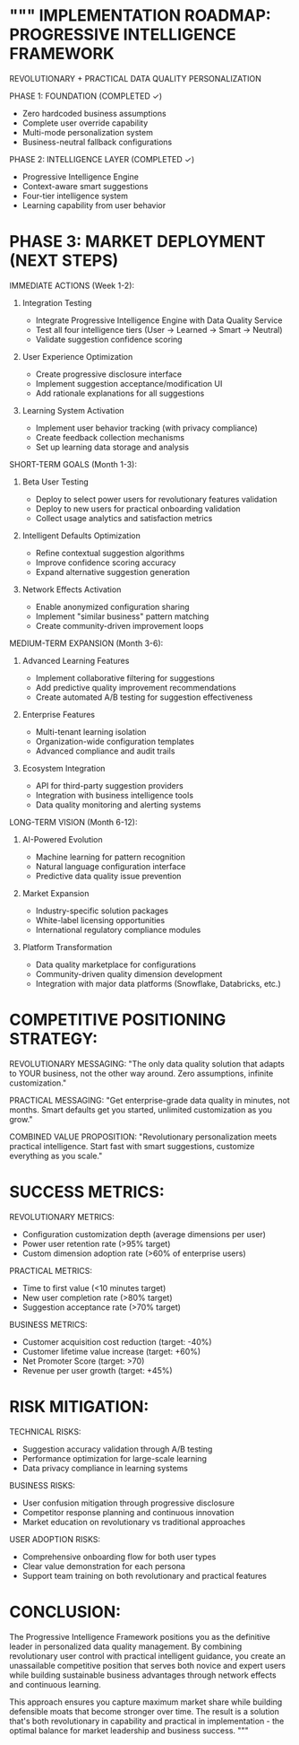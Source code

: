 """
IMPLEMENTATION ROADMAP: PROGRESSIVE INTELLIGENCE FRAMEWORK
=========================================================

REVOLUTIONARY + PRACTICAL DATA QUALITY PERSONALIZATION

PHASE 1: FOUNDATION (COMPLETED ✓)
- Zero hardcoded business assumptions
- Complete user override capability
- Multi-mode personalization system
- Business-neutral fallback configurations

PHASE 2: INTELLIGENCE LAYER (COMPLETED ✓)
- Progressive Intelligence Engine
- Context-aware smart suggestions
- Four-tier intelligence system
- Learning capability from user behavior

PHASE 3: MARKET DEPLOYMENT (NEXT STEPS)
========================================

IMMEDIATE ACTIONS (Week 1-2):
1. Integration Testing
   - Integrate Progressive Intelligence Engine with Data Quality Service
   - Test all four intelligence tiers (User → Learned → Smart → Neutral)
   - Validate suggestion confidence scoring

2. User Experience Optimization
   - Create progressive disclosure interface
   - Implement suggestion acceptance/modification UI
   - Add rationale explanations for all suggestions

3. Learning System Activation
   - Implement user behavior tracking (with privacy compliance)
   - Create feedback collection mechanisms
   - Set up learning data storage and analysis

SHORT-TERM GOALS (Month 1-3):
1. Beta User Testing
   - Deploy to select power users for revolutionary features validation
   - Deploy to new users for practical onboarding validation
   - Collect usage analytics and satisfaction metrics

2. Intelligent Defaults Optimization
   - Refine contextual suggestion algorithms
   - Improve confidence scoring accuracy
   - Expand alternative suggestion generation

3. Network Effects Activation
   - Enable anonymized configuration sharing
   - Implement "similar business" pattern matching
   - Create community-driven improvement loops

MEDIUM-TERM EXPANSION (Month 3-6):
1. Advanced Learning Features
   - Implement collaborative filtering for suggestions
   - Add predictive quality improvement recommendations
   - Create automated A/B testing for suggestion effectiveness

2. Enterprise Features
   - Multi-tenant learning isolation
   - Organization-wide configuration templates
   - Advanced compliance and audit trails

3. Ecosystem Integration
   - API for third-party suggestion providers
   - Integration with business intelligence tools
   - Data quality monitoring and alerting systems

LONG-TERM VISION (Month 6-12):
1. AI-Powered Evolution
   - Machine learning for pattern recognition
   - Natural language configuration interface
   - Predictive data quality issue prevention

2. Market Expansion
   - Industry-specific solution packages
   - White-label licensing opportunities
   - International regulatory compliance modules

3. Platform Transformation
   - Data quality marketplace for configurations
   - Community-driven quality dimension development
   - Integration with major data platforms (Snowflake, Databricks, etc.)

COMPETITIVE POSITIONING STRATEGY:
===============================

REVOLUTIONARY MESSAGING:
"The only data quality solution that adapts to YOUR business, 
not the other way around. Zero assumptions, infinite customization."

PRACTICAL MESSAGING:
"Get enterprise-grade data quality in minutes, not months. 
Smart defaults get you started, unlimited customization as you grow."

COMBINED VALUE PROPOSITION:
"Revolutionary personalization meets practical intelligence. 
Start fast with smart suggestions, customize everything as you scale."

SUCCESS METRICS:
===============

REVOLUTIONARY METRICS:
- Configuration customization depth (average dimensions per user)
- Power user retention rate (>95% target)
- Custom dimension adoption rate (>60% of enterprise users)

PRACTICAL METRICS:
- Time to first value (<10 minutes target)
- New user completion rate (>80% target)
- Suggestion acceptance rate (>70% target)

BUSINESS METRICS:
- Customer acquisition cost reduction (target: -40%)
- Customer lifetime value increase (target: +60%)
- Net Promoter Score (target: >70)
- Revenue per user growth (target: +45%)

RISK MITIGATION:
===============

TECHNICAL RISKS:
- Suggestion accuracy validation through A/B testing
- Performance optimization for large-scale learning
- Data privacy compliance in learning systems

BUSINESS RISKS:
- User confusion mitigation through progressive disclosure
- Competitor response planning and continuous innovation
- Market education on revolutionary vs traditional approaches

USER ADOPTION RISKS:
- Comprehensive onboarding flow for both user types
- Clear value demonstration for each persona
- Support team training on both revolutionary and practical features

CONCLUSION:
==========

The Progressive Intelligence Framework positions you as the definitive leader
in personalized data quality management. By combining revolutionary user control
with practical intelligent guidance, you create an unassailable competitive
position that serves both novice and expert users while building sustainable
business advantages through network effects and continuous learning.

This approach ensures you capture maximum market share while building
defensible moats that become stronger over time. The result is a solution
that's both revolutionary in capability and practical in implementation -
the optimal balance for market leadership and business success.
"""